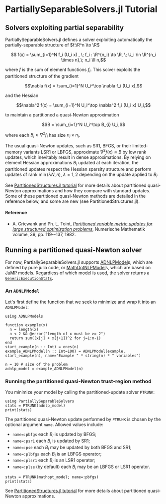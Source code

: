 # PartiallySeparableSolvers.jl Tutorial


## Solvers exploiting partial separability
PartiallySeparableSolvers.jl defines a solver exploiting automatically the partially-separable structure of $f:\R^n \to \R$
```math
 f(x) = \sum_{i=1}^N f_i (U_i x) , \; f_i : \R^{n_i} \to \R, \; U_i \in \R^{n_i \times n},\; n_i \ll n,
```
where $f$ is the sum of element functions $f_i$.
This solver exploits the partitioned structure of the gradient
```math
\nabla f(x) = \sum_{i=1}^N U_i^\top \nabla f_i (U_i x),
```
and the Hessian 
```math
\nabla^2 f(x) = \sum_{i=1}^N U_i^\top \nabla^2 f_i (U_i x) U_i,
```
to maintain a partitioned a quasi-Newton approximation
```math
B = \sum_{i=1}^N U_i^\top B_{i} U_i,
```
where each $B_{i} \approx \nabla^2 f_i$ has size $n_i \times n_i$.

The usual quasi-Newton updates, such as SR1, BFGS, or their limited-memory variants LSR1 or LBFGS, approximate $\nabla^2 f(x)\approx B$ by low rank updates, which inevitably result in dense approximations.
By relying on element Hessian approximations $B_i$ updated at each iteration, the partitioned updates respect the Hessian sparsity structure and perform updates of rank $\min(\lambda N,n), \; \lambda = 1,2$ depending on the update applied to $B_i$.

See [PartitionedStructures.jl tutorial](https://JuliaSmoothOptimizers.github.io/PartitionedStructures.jl/dev/tutorial/) for more details about partitioned quasi-Newton approximations and how they compare with standard updates.
Some of these partitioned quasi-Newton methods are detailed in the reference below, and some are new (see PartitionedStructures.jl).

#### Reference
* A. Griewank and Ph. L. Toint, [*Partitioned variable metric updates for large structured optimization problems*](https://link.springer.com/article/10.1007/BF01399316), Numerische Mathematik volume, 39, pp. 119--137, 1982.


## Running a partitioned quasi-Newton solver
For now, PartiallySeparableSolvers.jl supports [ADNLPModel](https://github.com/JuliaSmoothOptimizers/ADNLPModels.jl)s, which are defined by pure julia code, or [MathOptNLPModel](https://github.com/JuliaSmoothOptimizers/NLPModelsJuMP.jl)s, which are based on [JuMP](https://github.com/jump-dev/JuMP.jl) models.
Regardless of which model is used, the solver returns a [`GenericExecutionStats`](https://juliasmoothoptimizers.github.io/SolverCore.jl/dev/reference/#SolverCore.GenericExecutionStats).

### An `ADNLPModel`
Let's first define the function that we seek to minimize and wrap it into an `ADNLPModel`:
```@example PSSolver
using ADNLPModels

function example(x)
  n = length(x)
  n < 2 && @error("length of x must be >= 2")
  return sum((x[j] + x[j+1])^2 for j=1:n-1)
end 
start_example(n :: Int) = ones(n)
example_ADNLPModel(n :: Int=100) = ADNLPModel(example, start_example(n), name="Example " * string(n) * " variables")

n = 10 # size of the problem
adnlp_model = example_ADNLPModel(n)
```

### Running the partitioned quasi-Newton trust-region method
You minimize your model by calling the partitioned-update solver `PTRUNK`:
```@example PSSolver
using PartiallySeparableSolvers
stats = PTRUNK(adnlp_model)
print(stats)
```

The partitioned quasi-Newton update performed by `PTRUNK` is chosen by the optional argument `name`.
Allowed values include:
- `name=:pbfgs` each $B_i$ is updated by BFGS;
- `name=:psr1` each $B_i$ is updated by SR1;
- `name=:pse` each $B_i$ may be updated by both BFGS and SR1;
- `name=:plbfgs` each $B_i$ is an LBFGS operator;
- `name=:plsr1` each $B_i$ is an LSR1 operator;
- `name=:plse` (by default) each $B_i$ may be an LBFGS or LSR1 operator.

```@example PSSolver
stats = PTRUNK(mathopt_model; name=:pbfgs)
print(stats)
```

See [PartitionedStructures.jl tutorial](https://JuliaSmoothOptimizers.github.io/PartitionedStructures.jl/dev/tutorial/) for more details about partitioned quasi-Newton approximations.